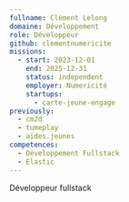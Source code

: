```yaml
---
fullname: Clément Lelong
domaine: Développement
role: Développeur
github: clementnumericite
missions:
  - start: 2023-12-01
    end: 2025-12-31
    status: independent
    employer: Numericité
    startups:
      - carte-jeune-engage
previously:
  - cm2d
  - tumeplay
  - aides.jeunes
competences:
  - Développement Fullstack
  - Elastic
---
```

Développeur fullstack
